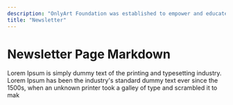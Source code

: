 ```yaml
---
description: "OnlyArt Foundation was established to empower and educate individuals with an interest in fine art. Our mission is to have our decentralized token provide access to fine art ownership without keeping tangible assets."
title: "Newsletter"
---
```

# Newsletter Page Markdown

Lorem Ipsum is simply dummy text of the printing and typesetting industry. Lorem Ipsum has been the industry's standard dummy text ever since the 1500s, when an unknown printer took a galley of type and scrambled it to mak